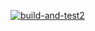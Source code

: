 [![build-and-test2](https://github.com/jorgebm04/SchedulerV4/actions/workflows/build-and-test.yml/badge.svg)](https://github.com/jorgebm04/SchedulerV4/actions/workflows/build-and-test.yml)
